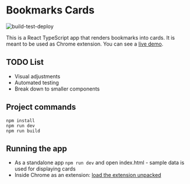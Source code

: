 # Bookmarks Cards
![build-test-deploy](https://github.com/rafa-borges/bookmarks-cards/workflows/build-test-deploy/badge.svg?branch=master)

This is a React TypeScript app that renders bookmarks into cards. It is meant to be used as Chrome extension. You can see a [live demo](https://rafa-borges.github.io/bookmarks-cards/).

## TODO List
- Visual adjustments
- Automated testing
- Break down to smaller components

## Project commands
```
npm install
npm run dev
npm run build
```

## Running the app
- As a standalone app ```npm run dev``` and open index.html - sample data is used for displaying cards
- Inside Chrome as an extension: [load the extension unpacked](https://developer.chrome.com/extensions/getstarted)

